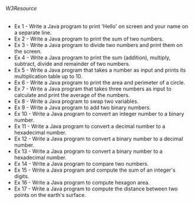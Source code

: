 ###### W3Resource
- Ex 1 - Write a Java program to print 'Hello' on screen and your name on a separate line.
- Ex 2 - Write a Java program to print the sum of two numbers.
- Ex 3 - Write a Java program to divide two numbers and print them on the screen.
- Ex 4 - Write a Java program to print the sum (addition), multiply, subtract, divide and remainder of two numbers.
- Ex 5 - Write a Java program that takes a number as input and prints its multiplication table up to 10.
- Ex 6 - Write a Java program to print the area and perimeter of a circle.
- Ex 7 - Write a Java program that takes three numbers as input to calculate and print the average of the numbers.
- Ex 8 - Write a Java program to swap two variables.
- Ex 9 - Write a Java program to add two binary numbers.
- Ex 10 - Write a Java program to convert an integer number to a binary number.
- Ex 11 - Write a Java program to convert a decimal number to a hexadecimal number.
- Ex 12 - Write a Java program to convert a binary number to a decimal number.
- Ex 13 - Write a Java program to convert a binary number to a hexadecimal number.
- Ex 14 - Write a Java program to compare two numbers.
- Ex 15 - Write a Java program and compute the sum of an integer's digits.
- Ex 16 - Write a Java program to compute hexagon area.
- Ex 17 - Write a Java program to compute the distance between two points on the earth's surface.
